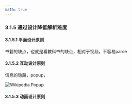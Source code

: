 ```yaml
---
math: true
---
```


### 3.1.5 通过设计降低解析难度

#### 3.1.5.1 平面设计原则

书籍的缺点，也就是看教科书的缺点，相对于视频，不容易parse

#### 3.1.5.2 互动设计原则

信息的隐藏，popup，

![Wikipedia Popup](../img/popup.png)

#### 3.1.5.3 动画设计原则